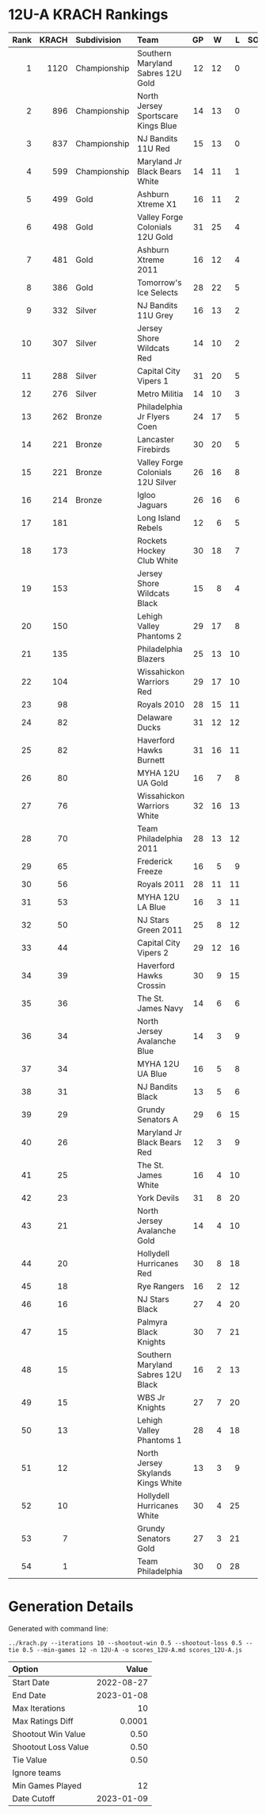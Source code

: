 # 12U-A KRACH Rankings
Rank|KRACH|Subdivision|Team|GP|W|L|SOW|SOL|T|SoS
---:|---:|:---|:---|---:|---:|---:|---:|---:|---:|---:
1|1120|Championship|Southern Maryland Sabres 12U Gold|12|12|0|0|0|0|103
2|896|Championship|North Jersey Sportscare Kings Blue|14|13|0|1|0|0|109
3|837|Championship|NJ Bandits 11U Red|15|13|0|2|0|0|150
4|599|Championship|Maryland Jr Black Bears White|14|11|1|1|1|0|166
5|499|Gold|Ashburn Xtreme X1|16|11|2|1|2|0|220
6|498|Gold|Valley Forge Colonials 12U Gold|31|25|4|1|1|0|166
7|481|Gold|Ashburn Xtreme 2011|16|12|4|0|0|0|222
8|386|Gold|Tomorrow's Ice Selects|28|22|5|0|1|0|153
9|332|Silver|NJ Bandits 11U Grey|16|13|2|1|0|0|74
10|307|Silver|Jersey Shore Wildcats Red|14|10|2|2|0|0|121
11|288|Silver|Capital City Vipers 1|31|20|5|4|2|0|170
12|276|Silver|Metro Militia|14|10|3|1|0|0|145
13|262|Bronze|Philadelphia Jr Flyers Coen|24|17|5|1|1|0|143
14|221|Bronze|Lancaster Firebirds|30|20|5|3|2|0|104
15|221|Bronze|Valley Forge Colonials 12U Silver|26|16|8|1|1|0|207
16|214|Bronze|Igloo Jaguars|26|16|6|3|1|0|163
17|181||Long Island Rebels|12|6|5|1|0|0|236
18|173||Rockets Hockey Club White|30|18|7|0|5|0|170
19|153||Jersey Shore Wildcats Black|15|8|4|1|2|0|229
20|150||Lehigh Valley Phantoms 2|29|17|8|2|2|0|121
21|135||Philadelphia Blazers|25|13|10|0|2|0|189
22|104||Wissahickon Warriors Red|29|17|10|0|2|0|155
23|98||Royals 2010|28|15|11|2|0|0|143
24|82||Delaware Ducks|31|12|12|3|4|0|190
25|82||Haverford Hawks Burnett|31|16|11|3|1|0|87
26|80||MYHA 12U UA Gold|16|7|8|0|1|0|181
27|76||Wissahickon Warriors White|32|16|13|1|2|0|112
28|70||Team Philadelphia 2011|28|13|12|2|1|0|168
29|65||Frederick Freeze|16|5|9|0|2|0|198
30|56||Royals 2011|28|11|11|4|2|0|140
31|53||MYHA 12U LA Blue|16|3|11|1|1|0|330
32|50||NJ Stars Green 2011|25|8|12|2|3|0|233
33|44||Capital City Vipers 2|29|12|16|0|1|0|117
34|39||Haverford Hawks Crossin|30|9|15|4|2|0|177
35|36||The St. James Navy|14|6|6|1|1|0|60
36|34||North Jersey Avalanche Blue|14|3|9|1|1|0|186
37|34||MYHA 12U UA Blue|16|5|8|0|3|0|130
38|31||NJ Bandits Black|13|5|6|1|1|0|79
39|29||Grundy Senators A|29|6|15|4|4|0|133
40|26||Maryland Jr Black Bears Red|12|3|9|0|0|0|223
41|25||The St. James White|16|4|10|0|2|0|100
42|23||York Devils|31|8|20|3|0|0|162
43|21||North Jersey Avalanche Gold|14|4|10|0|0|0|111
44|20||Hollydell Hurricanes Red|30|8|18|1|2|1|111
45|18||Rye Rangers|16|2|12|0|2|0|246
46|16||NJ Stars Black|27|4|20|2|1|0|215
47|15||Palmyra Black Knights|30|7|21|2|0|0|88
48|15||Southern Maryland Sabres 12U Black|16|2|13|1|0|0|132
49|15||WBS Jr Knights|27|7|20|0|0|0|83
50|13||Lehigh Valley Phantoms 1|28|4|18|2|3|1|132
51|12||North Jersey Skylands Kings White|13|3|9|0|1|0|79
52|10||Hollydell Hurricanes White|30|4|25|1|0|0|111
53|7||Grundy Senators Gold|27|3|21|1|2|0|182
54|1||Team Philadelphia|30|0|28|0|2|0|73
# Generation Details

Generated with command line:
```
../krach.py --iterations 10 --shootout-win 0.5 --shootout-loss 0.5 --tie 0.5 --min-games 12 -n 12U-A -o scores_12U-A.md scores_12U-A.js
```

| Option | Value |
| :----- | ----: |
| Start Date | 2022-08-27 |
| End Date | 2023-01-08 |
| Max Iterations | 10 |
| Max Ratings Diff | 0.0001 |
| Shootout Win Value | 0.50 |
| Shootout Loss Value | 0.50 |
| Tie Value | 0.50 |
| Ignore teams |  |
| Min Games Played | 12 |
| Date Cutoff | 2023-01-09 |

